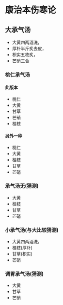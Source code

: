 # 康治本伤寒论

## 大承气汤
- 大黄四两酒洗，
- 厚朴半斤炙去皮，
- 枳实五枚炙，
- 芒硝三合

### 桃仁承气汤
#### 此版本
- 桃仁
- 大黄
- 甘草
- 芒硝
- 桂枝
#### 另外一种
- 桃仁
- 大黄
- 桂枝
- 甘草
- 芒硝

### 承气汤无(猜测)
- 大黄
- 桂枝
- 甘草
- 芒硝
### 小承气汤(与大比较猜测)
- 大黄四两酒洗，
- 桂枝(厚朴)
- 甘草(枳实)
- 芒硝

### 调胃承气汤(猜测)
- 大黄
- 甘草
- 芒硝




